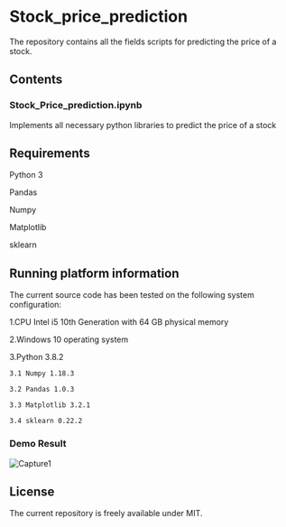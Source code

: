 # Stock_price_prediction

The repository contains all the fields scripts for predicting the price of a stock.

## Contents

### Stock_Price_prediction.ipynb ### 
Implements all necessary python libraries to predict the price of a stock

## Requirements
Python 3

Pandas

Numpy

Matplotlib

sklearn

## Running platform information
The current source code has been tested on the following system configuration:

1.CPU Intel i5 10th Generation with 64 GB physical memory

2.Windows 10 operating system

3.Python 3.8.2

    3.1 Numpy 1.18.3
  
    3.2 Pandas 1.0.3
  
    3.3 Matplotlib 3.2.1
  
    3.4 sklearn 0.22.2
    
### Demo Result

                       
![Capture1](https://user-images.githubusercontent.com/22514881/81070146-7beb1f80-8f00-11ea-86c7-5f8940a83fd8.PNG)
 
  
  ## License
  
  The current repository is freely available under MIT.


  
 

